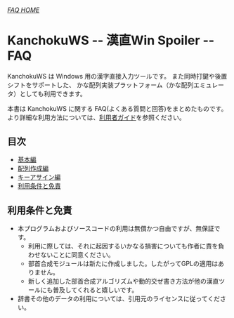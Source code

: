 ###### [FAQ HOME](FAQ.md#FAQ-HOME)

# KanchokuWS -- 漢直Win Spoiler -- FAQ
KanchokuWS は Windows 用の漢字直接入力ツールです。
また同時打鍵や後置シフトをサポートした、
かな配列実装プラットフォーム（かな配列エミュレータ）としても利用できます。

本書は KanchokuWS に関する FAQ(よくある質問と回答)をまとめたものです。
より詳細な利用方法については、[利用者ガイド](MANUAL.md#top)を参照ください。

## 目次

- [基本編](FAQ/FAQ-基本.md#faq-home)
- [配列作成編](FAQ/FAQ-配列作成.md#faq-home)
- [キーアサイン編](FAQ/FAQ-キーアサイン.md#faq-home)
- [利用条件と免責](#利用条件と免責)

## 利用条件と免責
- 本プログラムおよびソースコードの利用は無償かつ自由ですが、無保証です。
  - 利用に際しては、それに起因するいかなる損害についても作者に責を負わせないことに同意ください。
  - 部首合成モジュールは新たに作成しました。したがってGPLの適用はありません。
  - 新しく追加した部首合成アルゴリズムや動的交ぜ書き方法が他の漢直ツールにも普及してくれると嬉しいです。
- 辞書その他のデータの利用については、引用元のライセンスに従ってください。

